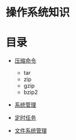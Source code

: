 # 操作系统知识

# 目录
- [压缩命令](compress.md)
  - tar
  - zip
  - gzip
  - bzip2

- [系统管理](system-manage.md)
- [定时任务](crontab.md)
- [文件系统管理](file-system.md)